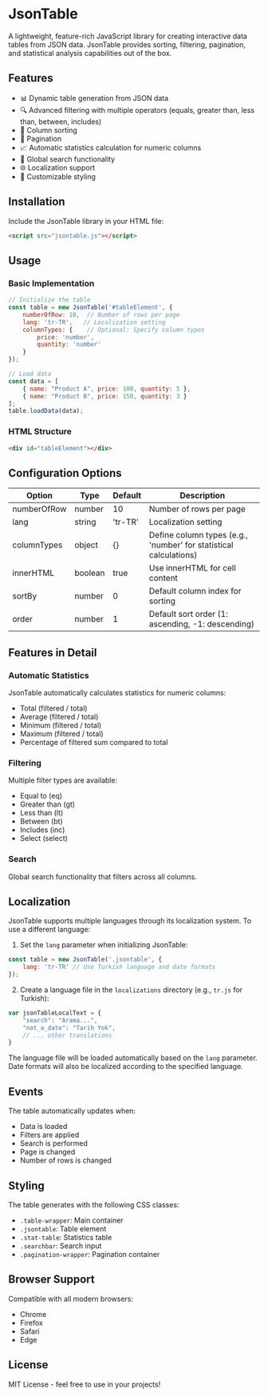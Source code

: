 # JsonTable

A lightweight, feature-rich JavaScript library for creating interactive data tables from JSON data. JsonTable provides sorting, filtering, pagination, and statistical analysis capabilities out of the box.

## Features

- 📊 Dynamic table generation from JSON data
- 🔍 Advanced filtering with multiple operators (equals, greater than, less than, between, includes)
- 🔄 Column sorting
- 📑 Pagination
- 📈 Automatic statistics calculation for numeric columns
- 🔎 Global search functionality
- 🌐 Localization support
- 🎨 Customizable styling

## Installation

Include the JsonTable library in your HTML file:

```html
<script src="jsontable.js"></script>
```

## Usage

### Basic Implementation

```javascript
// Initialize the table
const table = new JsonTable('#tableElement', {
    numberOfRow: 10,  // Number of rows per page
    lang: 'tr-TR',   // Localization setting
    columnTypes: {    // Optional: Specify column types
        price: 'number',
        quantity: 'number'
    }
});

// Load data
const data = [
    { name: "Product A", price: 100, quantity: 5 },
    { name: "Product B", price: 150, quantity: 3 }
];
table.loadData(data);
```

### HTML Structure

```html
<div id="tableElement"></div>
```

## Configuration Options

| Option | Type | Default | Description |
|--------|------|---------|-------------|
| numberOfRow | number | 10 | Number of rows per page |
| lang | string | 'tr-TR' | Localization setting |
| columnTypes | object | {} | Define column types (e.g., 'number' for statistical calculations) |
| innerHTML | boolean | true | Use innerHTML for cell content |
| sortBy | number | 0 | Default column index for sorting |
| order | number | 1 | Default sort order (1: ascending, -1: descending) |

## Features in Detail

### Automatic Statistics

JsonTable automatically calculates statistics for numeric columns:
- Total (filtered / total)
- Average (filtered / total)
- Minimum (filtered / total)
- Maximum (filtered / total)
- Percentage of filtered sum compared to total

### Filtering

Multiple filter types are available:
- Equal to (eq)
- Greater than (gt)
- Less than (lt)
- Between (bt)
- Includes (inc)
- Select (select)

### Search

Global search functionality that filters across all columns.

## Localization

JsonTable supports multiple languages through its localization system. To use a different language:

1. Set the `lang` parameter when initializing JsonTable:
```javascript
const table = new JsonTable('.jsontable', {
    lang: 'tr-TR' // Use Turkish language and date formats
});
```

2. Create a language file in the `localizations` directory (e.g., `tr.js` for Turkish):
```javascript
var jsonTableLocalText = {
    "search": "Arama...",
    "not_a_date": "Tarih Yok",
    // ... other translations
}
```

The language file will be loaded automatically based on the `lang` parameter. Date formats will also be localized according to the specified language.

## Events

The table automatically updates when:
- Data is loaded
- Filters are applied
- Search is performed
- Page is changed
- Number of rows is changed

## Styling

The table generates with the following CSS classes:
- `.table-wrapper`: Main container
- `.jsontable`: Table element
- `.stat-table`: Statistics table
- `.searchbar`: Search input
- `.pagination-wrapper`: Pagination container

## Browser Support

Compatible with all modern browsers:
- Chrome
- Firefox
- Safari
- Edge

## License

MIT License - feel free to use in your projects!

